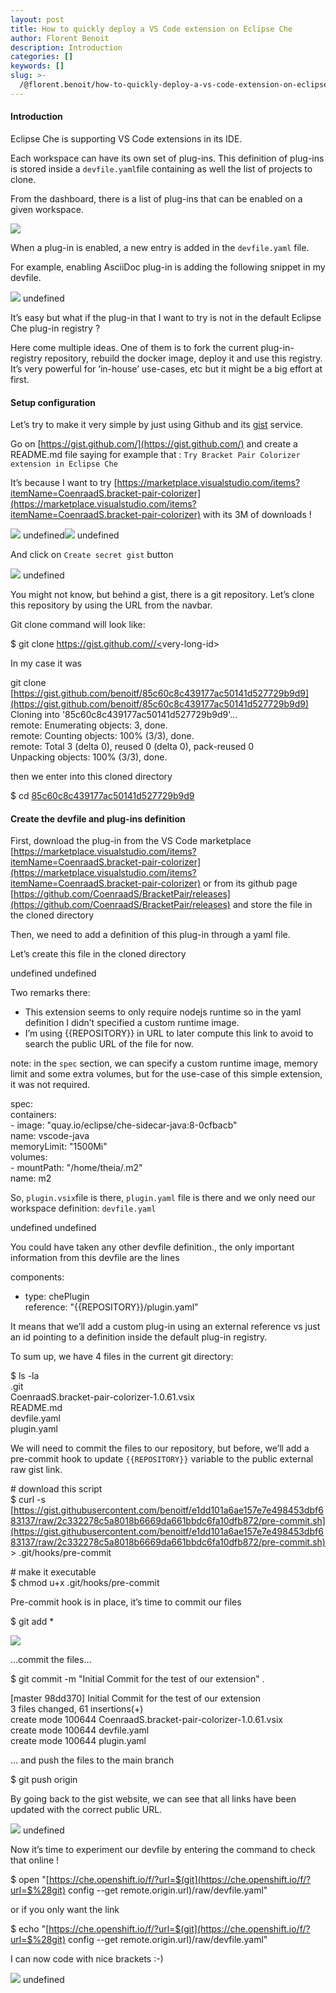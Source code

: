 ```yaml
---
layout: post
title: How to quickly deploy a VS Code extension on Eclipse Che
author: Florent Benoit
description: Introduction
categories: []
keywords: []
slug: >-
  /@florent.benoit/how-to-quickly-deploy-a-vs-code-extension-on-eclipse-che
---
```


#### Introduction

Eclipse Che is supporting VS Code extensions in its IDE.

Each workspace can have its own set of plug-ins. This definition of plug-ins is stored inside a `devfile.yaml`file containing as well the list of projects to clone.

From the dashboard, there is a list of plug-ins that can be enabled on a given workspace.

![](https://cdn-images-1.medium.com/max/800/1*AljynvaP6VGvLx1hr4UdwA.png)

When a plug-in is enabled, a new entry is added in the `devfile.yaml` file.

For example, enabling AsciiDoc plug-in is adding the following snippet in my devfile.

![](https://cdn-images-1.medium.com/max/800/1*JDXduFwsoaxMokw49VxXpA.png)
undefined

It’s easy but what if the plug-in that I want to try is not in the default Eclipse Che plug-in registry ?

Here come multiple ideas. One of them is to fork the current plug-in-registry repository, rebuild the docker image, deploy it and use this registry. It’s very powerful for ‘in-house’ use-cases, etc but it might be a big effort at first.

#### Setup configuration

Let’s try to make it very simple by just using Github and its [gist](https://gist.github.com/) service.

Go on [https://gist.github.com/](https://gist.github.com/) and create a README.md file saying for example that : `Try Bracket Pair Colorizer extension in Eclipse Che`

It’s because I want to try [https://marketplace.visualstudio.com/items?itemName=CoenraadS.bracket-pair-colorizer](https://marketplace.visualstudio.com/items?itemName=CoenraadS.bracket-pair-colorizer) with its 3M of downloads !

![](https://cdn-images-1.medium.com/max/800/1*K9B6-Ivap24YRGPvlEXYkg.png)
undefined![](https://cdn-images-1.medium.com/max/800/1*o9fowXf0ylqqqSZacNRa0w.png)
undefined

And click on `Create secret gist` button

![](https://cdn-images-1.medium.com/max/800/1*p2f_G6UbZ_MXvjY2NtbWdQ.png)
undefined

You might not know, but behind a gist, there is a git repository. Let’s clone this repository by using the URL from the navbar.

Git clone command will look like:

$ git clone [https://gist.github.com/<github-username>/<](https://gist.github.com/benoitf/85c60c8c439177ac50141d527729b9d9)very-long-id>                                                                                                                                                

In my case it was

git clone [https://gist.github.com/benoitf/85c60c8c439177ac50141d527729b9d9](https://gist.github.com/benoitf/85c60c8c439177ac50141d527729b9d9)                                                                                                                                                         
Cloning into '85c60c8c439177ac50141d527729b9d9'...  
remote: Enumerating objects: 3, done.  
remote: Counting objects: 100% (3/3), done.  
remote: Total 3 (delta 0), reused 0 (delta 0), pack-reused 0  
Unpacking objects: 100% (3/3), done.

then we enter into this cloned directory

$ cd [85c60c8c439177ac50141d527729b9d9](https://gist.github.com/benoitf/85c60c8c439177ac50141d527729b9d9)

#### Create the devfile and plug-ins definition

First, download the plug-in from the VS Code marketplace [https://marketplace.visualstudio.com/items?itemName=CoenraadS.bracket-pair-colorizer](https://marketplace.visualstudio.com/items?itemName=CoenraadS.bracket-pair-colorizer) or from its github page [https://github.com/CoenraadS/BracketPair/releases](https://github.com/CoenraadS/BracketPair/releases) and store the file in the cloned directory

Then, we need to add a definition of this plug-in through a yaml file.

Let’s create this file in the cloned directory

undefined
undefined

Two remarks there:

*   This extension seems to only require nodejs runtime so in the yaml definition I didn’t specified a custom runtime image.
*   I’m using {{REPOSITORY}} in URL to later compute this link to avoid to search the public URL of the file for now.

note: in the `spec` section, we can specify a custom runtime image, memory limit and some extra volumes, but for the use-case of this simple extension, it was not required.

spec:  
  containers:  
    - image: "quay.io/eclipse/che-sidecar-java:8-0cfbacb"  
      name: vscode-java  
      memoryLimit: "1500Mi"  
      volumes:  
      - mountPath: "/home/theia/.m2"  
        name: m2

So, `plugin.vsix`file is there, `plugin.yaml` file is there and we only need our workspace definition: `devfile.yaml`

undefined
undefined

You could have taken any other devfile definition., the only important information from this devfile are the lines

components:  
  - type: chePlugin  
    reference: "{{REPOSITORY}}/plugin.yaml"

It means that we’ll add a custom plug-in using an external reference vs just an id pointing to a definition inside the default plug-in registry.

To sum up, we have 4 files in the current git directory:

$ ls -la  
.git  
CoenraadS.bracket-pair-colorizer-1.0.61.vsix  
README.md  
devfile.yaml  
plugin.yaml

We will need to commit the files to our repository, but before, we’ll add a pre-commit hook to update `{{REPOSITORY}}` variable to the public external raw gist link.

\# download this script  
$ curl -s [https://gist.githubusercontent.com/benoitf/e1dd101a6ae157e7e498453dbf683137/raw/2c332278c5a8018b6669da661bbdc6fa10dfb872/pre-commit.sh](https://gist.githubusercontent.com/benoitf/e1dd101a6ae157e7e498453dbf683137/raw/2c332278c5a8018b6669da661bbdc6fa10dfb872/pre-commit.sh) > .git/hooks/pre-commit

\# make it executable  
$ chmod u+x .git/hooks/pre-commit

Pre-commit hook is in place, it’s time to commit our files

$ git add \*

![](https://cdn-images-1.medium.com/max/800/1*0FbflRWYdDICdYwAfPYRGA.png)

…commit the files…

$ git commit -m "Initial Commit for the test of our extension" .                                                                                                                      

\[master 98dd370\] Initial Commit for the test of our extension  
 3 files changed, 61 insertions(+)  
 create mode 100644 CoenraadS.bracket-pair-colorizer-1.0.61.vsix  
 create mode 100644 devfile.yaml  
 create mode 100644 plugin.yaml

… and push the files to the main branch

$ git push origin 

By going back to the gist website, we can see that all links have been updated with the correct public URL.

![](https://cdn-images-1.medium.com/max/800/1*jUjdaNPgGRmZSeEe44fqYg.png)
undefined

Now it’s time to experiment our devfile by entering the command to check that online !

$ open "[https://che.openshift.io/f/?url=$(git](https://che.openshift.io/f/?url=$%28git) config --get remote.origin.url)/raw/devfile.yaml"

or if you only want the link

$ echo "[https://che.openshift.io/f/?url=$(git](https://che.openshift.io/f/?url=$%28git) config --get remote.origin.url)/raw/devfile.yaml"

I can now code with nice brackets :-)

![](https://cdn-images-1.medium.com/max/800/1*T0IcGezki-m-bHM8DB3V7A.gif)
undefined